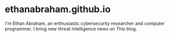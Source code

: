 # ethanabraham.github.io
I'm Ethan Abraham, an enthusiastic cybersecurity researcher and computer programmer. I bring new threat intelligence news on This blog.
